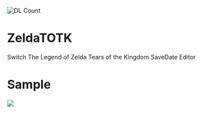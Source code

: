 ![DL Count](https://img.shields.io/github/downloads/turtle-insect/ZeldaTOTK/total.svg)

# ZeldaTOTK
Switch The Legend of Zelda Tears of the Kingdom SaveDate Editor

# Sample
<img src=https://github.com/turtle-insect/ZeldaTOTK/assets/30800900/bc1f46f8-ad61-4de2-a5ef-9998667b27fb/>

